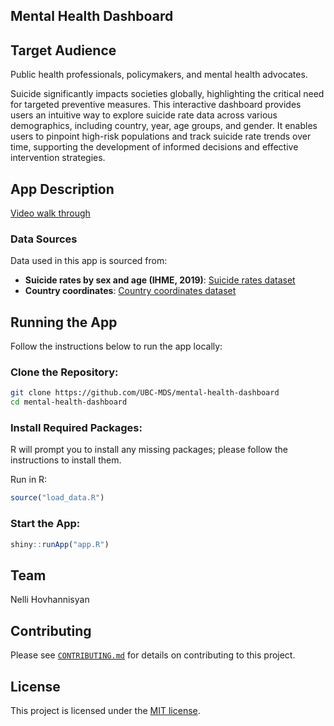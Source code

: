 ## Mental Health Dashboard 

## Target Audience
Public health professionals, policymakers, and mental health advocates.

Suicide significantly impacts societies globally, highlighting the critical need for targeted preventive measures. 
This interactive dashboard provides users an intuitive way to explore suicide rate data across various demographics, 
including country, year, age groups, and gender. It enables users to pinpoint high-risk populations and track suicide rate trends over time, 
supporting the development of informed decisions and effective intervention strategies.

## App Description

[Video walk through](https://drive.google.com/file/d/1PM-xz6kNf0ut3V47Nvrd7-GqLKm54-TB/view?usp=sharing)

### Data Sources

Data used in this app is sourced from:
- **Suicide rates by sex and age (IHME, 2019)**: [Suicide rates dataset](https://github.com/owid/owid-datasets/blob/master/datasets/Suicide%20rates%20by%20sex%20and%20age%20(IHME%2C%202019)/Suicide%20rates%20by%20sex%20and%20age%20(IHME%2C%202019).csv)
- **Country coordinates**: [Country coordinates dataset](https://gist.github.com/metal3d/5b925077e66194551df949de64e910f6)

## Running the App

Follow the instructions below to run the app locally:

### Clone the Repository:
```bash
git clone https://github.com/UBC-MDS/mental-health-dashboard
cd mental-health-dashboard
```

### Install Required Packages:

R will prompt you to install any missing packages; please follow the instructions to install them.

Run in R:
```R
source("load_data.R")
```

### Start the App:
```R
shiny::runApp("app.R")
```

## Team 

Nelli Hovhannisyan

## Contributing
Please see [`CONTRIBUTING.md`](https://github.com/UBC-MDS/mental-health-dashboard/blob/main/CONTRIBUTING.md) for details on contributing to this project.

## License
This project is licensed under the [MIT license](https://github.com/UBC-MDS/mental-health-dashboard/blob/main/LICENSE).


